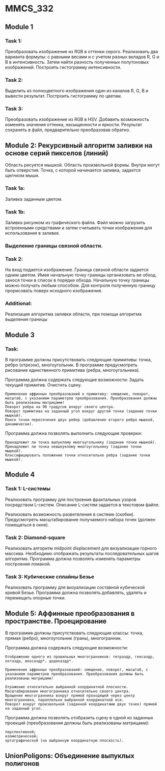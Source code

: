 ﻿# MMCS_332

## Module 1

### Task 1:
Преобразовать изображение из RGB в оттенки серого. Реализовать два варианта формулы: с равными  весами и с учетом разных вкладов R, G и B в интенсивность. Затем найти разность полученных полутоновых изображений. Построить гистограмму интенсивности.

### Task 2: 
Выделить из полноцветного изображения один из каналов R, G, B  и вывести результат. Построить гистограмму по цветам.

### Task 3: 
Преобразовать изображение из RGB в HSV. Добавить возможность изменять значения оттенка, насыщенности и яркости. Результат сохранять в файл, предварительно преобразовав обратно.

## Module 2: Рекурсивный алгоритм заливки на основе серий пикселов (линий)

Область рисуется мышкой. Область произвольной формы. Внутри могут быть отверстия. Точка, с которой начинается заливка, задается щелчком мыши.

### Task 1a: 

Заливка заданным цветом.

### Task 1b:
 
Заливка рисунком из графического файла. Файл можно загрузить встроенными средствами и затем считывать точки изображения для использования в заливке.

### Выделение границы связной области.
### Task 2:
На вход подается изображение. Граница связной области задается одним цветом. Имея начальную точку границы организовать ее обход, занося точки в список в порядке обхода.
Начальную точку границы можно получать любым способом.
Для контроля полученную границу прорисовать поверх исходного изображения.

### Additional:
Реализация алгоритма заливки области, при помощи алгоритма выделения границы

## Module 3

### Task:
В программе должны присутствовать следующие примитивы: точка, ребро (отрезок), многоугольник.
В программе предусмотреть рисование единственного примитива (ребра, многоугольника).

Программа должна содержать следующие возможности:
    Задать текущий примитив.
    Очистить сцену.

    Применение аффинных преобразований к примитиву: смещение, поворот, масштаб, с указанием параметров преобразования. Преобразования должны быть реализованы матрицами!
    Поворот ребра на 90 градусов вокруг своего центра.
    Поворот примитива на заданный угол вокруг другой точки (задание точки мышкой).
    Поиск точки пересечения двух ребер (добавление второго ребра мышкой, динамически).

Программа должна позволять выполнить следующие проверки:

    Принадлежит ли точка выпуклому многоугольнику (задание точки мышкой).
    Принадлежит ли точка невыпуклому многоугольнику (задание точки мышкой).
    Классифицировать положение точки относительно ребра (задание точки мышкой).

## Module 4

### Task 1: L-системы

Реализовать программу для построения фрактальных узоров посредством L-систем.
Описание L-систем задается в текстовом файле.

Реализовать возможность разветвления в системе (скобки).
Предусмотреть масштабирование получаемого набора точек (должен помещаться в окне).

### Task 2: Diamond-square

Реализовать алгоритм midpoint displacement для визуализации горного массива.
Необходимо отображать результаты последовательных шагов алгоритма. Программа должна позволять изменять параметры построения ломаной.

### Task 3: Кубические сплайны Безье

Реализовать программу для визуализации составной кубической кривой Безье. 
Программа должна позволять добавлять, удалять  и перемещать опорные точки.

## Module 5: Аффинные преобразования в пространстве. Проецирование

В программе должны присутствовать следующие классы: точка, прямая (ребро), многоугольник (грань), многогранник.

Программа должна содержать следующие возможности:

    Отображение одного из правильных многогранников: тетраэдр, гексаэдр, октаэдр, икосаэдр*, додекаэдр*.

    Применение аффинных преобразований: смещение, поворот, масштаб, с указанием параметров преобразования. Преобразования должны быть реализованы матрицами!

    Отражение относительно выбранной координатной плоскости.
    Масштабирование многогранника относительно своего центра.
    Вращение многогранника вокруг прямой проходящей через центр многогранника, параллельно выбранной координатной оси.
    Поворот вокруг произвольной (заданной координатами двух точек) прямой на заданный угол.

Программа должна позволять отобразить сцену в одной из заданных проекций (преобразования должны быть реализованы матрицами):

    перспективной;
    изометрической;
    ортографической (на выбранную координатную плоскость).
	
## UnionPoligons: Объединение выпуклых полигонов